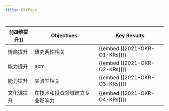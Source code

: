 ```yaml
---
title: OkrPage
---
```


## 
| [[四维提升]] | Objectives | Key Results |
|-|-|-|
| 情商提升 | 研究两性相关 | {{embed [[2021-OKR-O1-KRs]]}} |
| 能力提升 | acm | {{embed [[2021-OKR-O2-KRs]]}} |
| 能力提升| 实验室相关 | {{embed [[2021-OKR-O3-KRs]]}} |
| 文化课提升 | 在技术和投资领域建立专业影响力 | {{embed [[2021-OKR-O4-KRs]]}} |
##